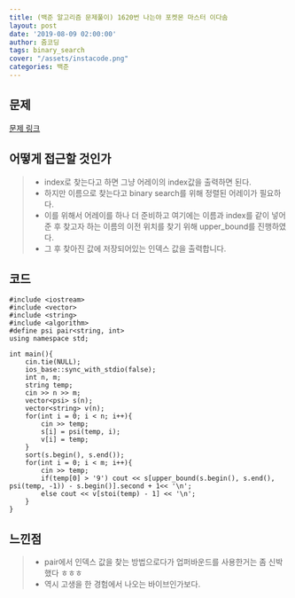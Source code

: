 ```yaml
---
title: (백준 알고리즘 문제풀이) 1620번 나는야 포켓몬 마스터 이다솜
layout: post
date: '2019-08-09 02:00:00'
author: 줌코딩
tags: binary_search
cover: "/assets/instacode.png"
categories: 백준
---
```


## 문제

[문제 링크](https://www.acmicpc.net/problem/1620)

## 어떻게 접근할 것인가

>* index로 찾는다고 하면 그냥 어레이의 index값을 출력하면 된다.
>* 하지만 이름으로 찾는다고 binary search를 위해 정렬된 어레이가 필요하다.
>* 이를 위해서 어레이를 하나 더 준비하고 여기에는 이름과 index를 같이 넣어준 후 찾고자 하는 이름의 이전 위치를 찾기 위해 upper_bound를 진행하였다.
>* 그 후 찾아진 값에 저장되어있는 인덱스 값을 출력합니다.

## 코드

    #include <iostream>
    #include <vector>
    #include <string>
    #include <algorithm>
    #define psi pair<string, int>
    using namespace std;

    int main(){
        cin.tie(NULL);
        ios_base::sync_with_stdio(false);
        int n, m;
        string temp;
        cin >> n >> m;
        vector<psi> s(n); 
        vector<string> v(n);
        for(int i = 0; i < n; i++){
            cin >> temp;
            s[i] = psi(temp, i);
            v[i] = temp;
        }
        sort(s.begin(), s.end());
        for(int i = 0; i < m; i++){
            cin >> temp;
            if(temp[0] > '9') cout << s[upper_bound(s.begin(), s.end(), psi(temp, -1)) - s.begin()].second + 1<< '\n';
            else cout << v[stoi(temp) - 1] << '\n'; 
        }
    }

## 느낀점

>* pair에서 인덱스 값을 찾는 방법으로다가 업퍼바운드를 사용한거는 좀 신박했다 ㅎㅎㅎ
>* 역시 고생을 한 경험에서 나오는 바이브인가보다.
